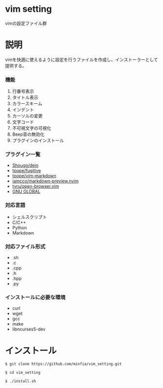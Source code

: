 # vim setting
vimの設定ファイル群

# 説明
vimを快適に使えるように設定を行うファイルを作成し、インストーラーとして提供する。

### 機能
1. 行番号表示
2. タイトル表示
3. カラースキーム
4. インデント
5. カーソルの変更
6. 文字コード
7. 不可視文字の可視化
8. Beep音の無効化
9. プラグインのインストール

### プラグイン一覧
* [Shougo/dein](https://github.com/Shougo/dein.vim)
* [tpope/fugitive](https://github.com/tpope/vim-fugitive)
* [tpope/vim-markdown](https://github.com/tpope/vim-markdown)
* [iamcco/markdown-preview.nvim](https://github.com/iamcco/markdown-preview.nvim)
* [tyru/open-browser.vim](https://github.com/tyru/open-browser.vim)
* [GNU GLOBAL](https://www.gnu.org/software/global/)

### 対応言語
* シェルスクリプト
* C/C++
* Python
* Markdown

### 対応ファイル形式
* .sh
* .c
* .cpp
* .h
* .hpp
* .py

### インストールに必要な環境
* curl
* wget
* gcc
* make
* libncurses5-dev

# インストール
`$ git clone https://github.com/minfia/vim_setting.git`

`$ cd vim_setting`

`$ ./install.sh`

